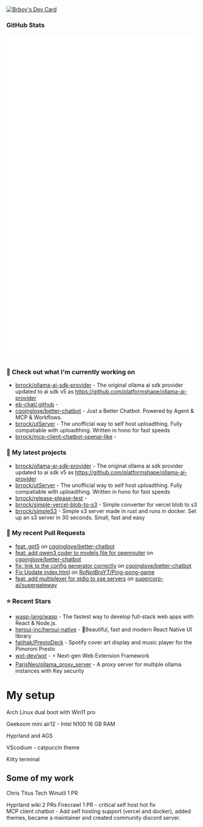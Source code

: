 <a href="https://app.daily.dev/brboy"><img src="https://api.daily.dev/devcards/v2/4Od30842NXiIC3it6dfHG.png?r=60c&type=default" width="356" alt="Brboy's Dev Card"/></a>
### GitHub Stats

<p align="left"><img src="https://raw.githubusercontent.com/brrock/brrock/main/github-metrics.svg" /></p>

### 👷 Check out what I'm currently working on

- [brrock/ollama-ai-sdk-provider](https://github.com/brrock/ollama-ai-sdk-provider) - The original ollama ai sdk provider updated to ai sdk v5 as https://github.com/platformshape/ollama-ai-provider
- [eb-chat/.github](https://github.com/eb-chat/.github) - 
- [cgoinglove/better-chatbot](https://github.com/cgoinglove/better-chatbot) - Just a Better Chatbot. Powered by Agent &amp; MCP &amp; Workflows.
- [brrock/utServer](https://github.com/brrock/utServer) - The unofficial way to self host uploadthing. Fully compatiable with uploadthing. Written in hono for fast speeds
- [brrock/mcp-client-chatbot-openai-like](https://github.com/brrock/mcp-client-chatbot-openai-like) - 
### 🌱 My latest projects

- [brrock/ollama-ai-sdk-provider](https://github.com/brrock/ollama-ai-sdk-provider) - The original ollama ai sdk provider updated to ai sdk v5 as https://github.com/platformshape/ollama-ai-provider
- [brrock/utServer](https://github.com/brrock/utServer) - The unofficial way to self host uploadthing. Fully compatiable with uploadthing. Written in hono for fast speeds
- [brrock/release-please-test](https://github.com/brrock/release-please-test) - 
- [brrock/simple-vercel-blob-to-s3](https://github.com/brrock/simple-vercel-blob-to-s3) - Simple converter for vercel blob to s3 
- [brrock/simpleS3](https://github.com/brrock/simpleS3) - Simple s3 server made in rust and runs in docker. Set up an s3 server in 30 seconds. Small, fast and easy
### 🔨 My recent Pull Requests

- [feat: gpt5](https://github.com/cgoinglove/better-chatbot/pull/236) on [cgoinglove/better-chatbot](https://github.com/cgoinglove/better-chatbot)
- [feat: add qwen3 coder to models file for openrouter](https://github.com/cgoinglove/better-chatbot/pull/206) on [cgoinglove/better-chatbot](https://github.com/cgoinglove/better-chatbot)
- [fix: link to the config generator correctly](https://github.com/cgoinglove/better-chatbot/pull/184) on [cgoinglove/better-chatbot](https://github.com/cgoinglove/better-chatbot)
- [ Fix Update index.html](https://github.com/RoNotBroYT/Ping-pong-game/pull/1) on [RoNotBroYT/Ping-pong-game](https://github.com/RoNotBroYT/Ping-pong-game)
- [feat: add multiplexer for stdio to sse servers](https://github.com/supercorp-ai/supergateway/pull/89) on [supercorp-ai/supergateway](https://github.com/supercorp-ai/supergateway)
### ⭐ Recent Stars

- [wasp-lang/wasp](https://github.com/wasp-lang/wasp) - The fastest way to develop full-stack web apps with React &amp; Node.js. 
- [heroui-inc/heroui-native](https://github.com/heroui-inc/heroui-native) - 📱Beautiful, fast and modern React Native UI library
- [fatihak/PrestoDeck](https://github.com/fatihak/PrestoDeck) - Spotify cover art display and music player for the Pimoroni Presto
- [wxt-dev/wxt](https://github.com/wxt-dev/wxt) - ⚡ Next-gen Web Extension Framework
- [ParisNeo/ollama_proxy_server](https://github.com/ParisNeo/ollama_proxy_server) - A proxy server for multiple ollama instances with Key security
# My setup

Arch Linux dual boot with Win11 pro

Geekoom mini air12 - Intel N100 16 GB RAM

Hyprland and AGS 

VScodium - catpuccin theme

Kitty terminal

## Some of my work

Chris Titus Tech Winutil 1 PR

Hyprland wiki 2 PRs
Firecrawl 1 PR - critical self host hot fix <br/>
MCP client chatbot - Add self hosting support (vercel and docker), added themes, became a maintainer and created community discord server.